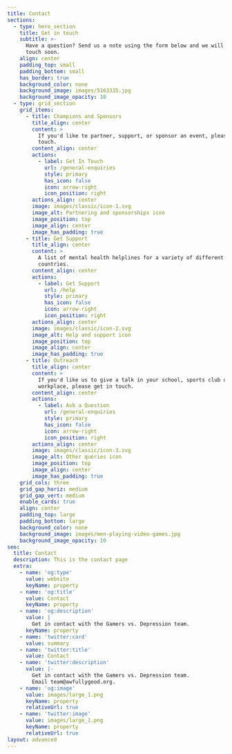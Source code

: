 ```yaml
---
title: Contact
sections:
  - type: hero_section
    title: Get in touch
    subtitle: >-
      Have a question? Send us a note using the form below and we will be in
      touch soon.
    align: center
    padding_top: small
    padding_bottom: small
    has_border: true
    background_color: none
    background_image: images/5163335.jpg
    background_image_opacity: 10
  - type: grid_section
    grid_items:
      - title: Champions and Sponsors
        title_align: center
        content: >
          If you'd like to partner, support, or sponsor an event, please get in
          touch.
        content_align: center
        actions:
          - label: Get In Touch
            url: /general-enquiries
            style: primary
            has_icon: false
            icon: arrow-right
            icon_position: right
        actions_align: center
        image: images/classic/icon-1.svg
        image_alt: Partnering and sponsorships icon
        image_position: top
        image_align: center
        image_has_padding: true
      - title: Get Support
        title_align: center
        content: >
          A list of mental health helplines for a variety of different
          countries.
        content_align: center
        actions:
          - label: Get Support
            url: /help
            style: primary
            has_icon: false
            icon: arrow-right
            icon_position: right
        actions_align: center
        image: images/classic/icon-2.svg
        image_alt: Help and support icon
        image_position: top
        image_align: center
        image_has_padding: true
      - title: Outreach
        title_align: center
        content: >
          If you'd like us to give a talk in your school, sports club or
          workplace, please get in touch.
        content_align: center
        actions:
          - label: Ask a Question
            url: /general-enquiries
            style: primary
            has_icon: false
            icon: arrow-right
            icon_position: right
        actions_align: center
        image: images/classic/icon-3.svg
        image_alt: Other queries icon
        image_position: top
        image_align: center
        image_has_padding: true
    grid_cols: three
    grid_gap_horiz: medium
    grid_gap_vert: medium
    enable_cards: true
    align: center
    padding_top: large
    padding_bottom: large
    background_color: none
    background_image: images/men-playing-video-games.jpg
    background_image_opacity: 10
seo:
  title: Contact
  description: This is the contact page
  extra:
    - name: 'og:type'
      value: website
      keyName: property
    - name: 'og:title'
      value: Contact
      keyName: property
    - name: 'og:description'
      value: |
        Get in contact with the Gamers vs. Depression team. 
      keyName: property
    - name: 'twitter:card'
      value: summary
    - name: 'twitter:title'
      value: Contact
    - name: 'twitter:description'
      value: |-
        Get in contact with the Gamers vs. Depression team. 
        Email team@awfullygood.org.
    - name: 'og:image'
      value: images/large_1.png
      keyName: property
      relativeUrl: true
    - name: 'twitter:image'
      value: images/large_1.png
      keyName: property
      relativeUrl: true
layout: advanced
---
```

